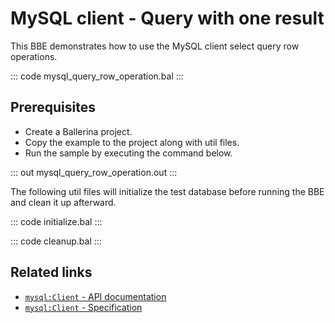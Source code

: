 # MySQL client - Query with one result

This BBE demonstrates how to use the MySQL client select query row operations. 

::: code mysql_query_row_operation.bal :::

## Prerequisites

- Create a Ballerina project.
- Copy the example to the project along with util files.
- Run the sample by executing the command below.

::: out mysql_query_row_operation.out :::

The following util files will initialize the test database before running the BBE and clean it up afterward.

::: code initialize.bal :::

::: code cleanup.bal :::

## Related links
- [`mysql:Client` - API documentation](https://lib.ballerina.io/ballerinax/mysql/latest/)
- [`mysql:Client` - Specification](https://github.com/ballerina-platform/module-ballerinax-mysql/blob/master/docs/spec/spec.md#2-client)
